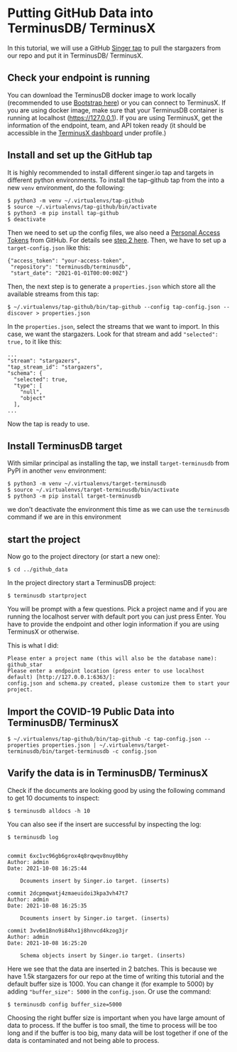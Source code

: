 # Putting GitHub Data into TerminusDB/ TerminusX

In this tutorial, we will use a GitHub [Singer tap](https://www.singer.io/) to pull the stargazers from our repo and put it in TerminusDB/ TerminusX.

## Check your endpoint is running

You can download the TerminusDB docker image to work locally (recommended to use [Bootstrap here](https://github.com/terminusdb/terminusdb-bootstrap)) or you can connect to TerminusX. If you are using docker image, make sure that your TerminusDB container is running at localhost (https://127.0.0.1). If you are using TerminusX, get the information of the endpoint, team, and API token ready (it should be accessible in the [TerminusX dashboard](https://dashboard.terminusdb.com/) under profile.)


## Install and set up the GitHub tap

It is highly recommended to install different singer.io tap and targets in different python environments. To install the tap-github tap from the into a new `venv` environment, do the following:

```
$ python3 -m venv ~/.virtualenvs/tap-github
$ source ~/.virtualenvs/tap-github/bin/activate
$ python3 -m pip install tap-github
$ deactivate
```

Then we need to set up the config files, we also need a [Personal Access Tokens](https://github.com/settings/tokens) from GitHub. For details see [step 2 here](https://github.com/singer-io/tap-github#quick-start). Then, we have to set up a `target-config.json` like this:

```
{"access_token": "your-access-token",
 "repository": "terminusdb/terminusdb",
 "start_date": "2021-01-01T00:00:00Z"}
```

Then, the next step is to generate a `properties.json` which store all the available streams from this tap:

```
$ ~/.virtualenvs/tap-github/bin/tap-github --config tap-config.json --discover > properties.json
```

In the `properties.json`, select the streams that we want to import. In this case, we want the stargazers. Look for that stream and add `"selected": true,` to it like this:

```
...
"stream": "stargazers",
"tap_stream_id": "stargazers",
"schema": {
  "selected": true,
  "type": [
    "null",
    "object"
  ],
...
```

Now the tap is ready to use.

## Install TerminusDB target

With similar principal as installing the tap, we install `target-terminusdb` from PyPI in another `venv` environment:

```
$ python3 -m venv ~/.virtualenvs/target-terminusdb
$ source ~/.virtualenvs/target-terminusdb/bin/activate
$ python3 -m pip install target-terminusdb
```

we don't deactivate the environment this time as we can use the `terminusdb` command if we are in this environment

## start the project

Now go to the project directory (or start a new one):

`$ cd ../github_data`

In the project directory start a TerminusDB project:

`$ terminusdb startproject`

You will be prompt with a few questions. Pick a project name and if you are running the localhost server with default port you can just press Enter. You have to provide the endpoint and other login information if you are using TerminusX or otherwise.

This is what I did:

```
Please enter a project name (this will also be the database name): github_star
Please enter a endpoint location (press enter to use localhost default) [http://127.0.0.1:6363/]:
config.json and schema.py created, please customize them to start your project.
```

## Import the COVID-19 Public Data into TerminusDB/ TerminusX

`$ ~/.virtualenvs/tap-github/bin/tap-github -c tap-config.json --properties properties.json | ~/.virtualenvs/target-terminusdb/bin/target-terminusdb -c config.json`

## Varify the data is in TerminusDB/ TerminusX

Check if the documents are looking good by using the following command to get 10 documents to inspect:

`$ terminusdb alldocs -h 10`

You can also see if the insert are successful by inspecting the log:

```
$ terminusdb log


commit 6xc1vc96gb6grox4q8rqwqv8nuy0bhy
Author: admin
Date: 2021-10-08 16:25:44

    Dcouments insert by Singer.io target. (inserts)

commit 2dcpmqwatj4zmaeuidoi3kpa3vh47t7
Author: admin
Date: 2021-10-08 16:25:35

    Dcouments insert by Singer.io target. (inserts)

commit 3vv6m18no9i84hx1j8hnvcd4kzog3jr
Author: admin
Date: 2021-10-08 16:25:20

    Schema objects insert by Singer.io target. (inserts)

```

Here we see that the data are inserted in 2 batches. This is because we have 1.5k stargazers for our repo at the time of writing this tutorial and the default buffer size is 1000. You can change it (for example to 5000) by adding `"buffer_size": 5000` in the `config.json`. Or use the command:

`$ terminusdb config buffer_size=5000`

Choosing the right buffer size is important when you have large amount of data to process. If the buffer is too small, the time to process will be too long and if the buffer is too big, many data will be lost together if one of the data is contaminated and not being able to process.
